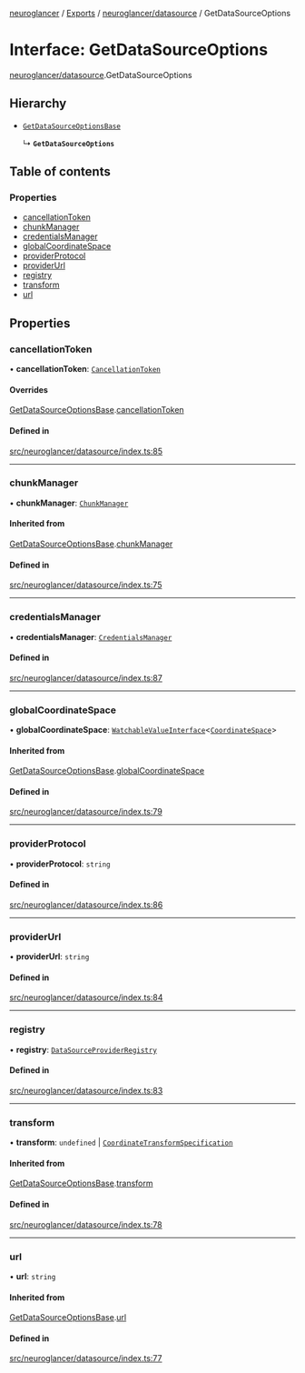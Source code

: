[neuroglancer](../README.md) / [Exports](../modules.md) / [neuroglancer/datasource](../modules/neuroglancer_datasource.md) / GetDataSourceOptions

# Interface: GetDataSourceOptions

[neuroglancer/datasource](../modules/neuroglancer_datasource.md).GetDataSourceOptions

## Hierarchy

- [`GetDataSourceOptionsBase`](neuroglancer_datasource.GetDataSourceOptionsBase.md)

  ↳ **`GetDataSourceOptions`**

## Table of contents

### Properties

- [cancellationToken](neuroglancer_datasource.GetDataSourceOptions.md#cancellationtoken)
- [chunkManager](neuroglancer_datasource.GetDataSourceOptions.md#chunkmanager)
- [credentialsManager](neuroglancer_datasource.GetDataSourceOptions.md#credentialsmanager)
- [globalCoordinateSpace](neuroglancer_datasource.GetDataSourceOptions.md#globalcoordinatespace)
- [providerProtocol](neuroglancer_datasource.GetDataSourceOptions.md#providerprotocol)
- [providerUrl](neuroglancer_datasource.GetDataSourceOptions.md#providerurl)
- [registry](neuroglancer_datasource.GetDataSourceOptions.md#registry)
- [transform](neuroglancer_datasource.GetDataSourceOptions.md#transform)
- [url](neuroglancer_datasource.GetDataSourceOptions.md#url)

## Properties

### cancellationToken

• **cancellationToken**: [`CancellationToken`](neuroglancer_util_cancellation.CancellationToken.md)

#### Overrides

[GetDataSourceOptionsBase](neuroglancer_datasource.GetDataSourceOptionsBase.md).[cancellationToken](neuroglancer_datasource.GetDataSourceOptionsBase.md#cancellationtoken)

#### Defined in

[src/neuroglancer/datasource/index.ts:85](https://github.com/ActiveBrainAtlas2/neuroglancer/blob/91617476/src/neuroglancer/datasource/index.ts#L85)

___

### chunkManager

• **chunkManager**: [`ChunkManager`](../classes/neuroglancer_chunk_manager_frontend.ChunkManager.md)

#### Inherited from

[GetDataSourceOptionsBase](neuroglancer_datasource.GetDataSourceOptionsBase.md).[chunkManager](neuroglancer_datasource.GetDataSourceOptionsBase.md#chunkmanager)

#### Defined in

[src/neuroglancer/datasource/index.ts:75](https://github.com/ActiveBrainAtlas2/neuroglancer/blob/91617476/src/neuroglancer/datasource/index.ts#L75)

___

### credentialsManager

• **credentialsManager**: [`CredentialsManager`](neuroglancer_credentials_provider.CredentialsManager.md)

#### Defined in

[src/neuroglancer/datasource/index.ts:87](https://github.com/ActiveBrainAtlas2/neuroglancer/blob/91617476/src/neuroglancer/datasource/index.ts#L87)

___

### globalCoordinateSpace

• **globalCoordinateSpace**: [`WatchableValueInterface`](neuroglancer_trackable_value.WatchableValueInterface.md)<[`CoordinateSpace`](neuroglancer_coordinate_transform.CoordinateSpace.md)\>

#### Inherited from

[GetDataSourceOptionsBase](neuroglancer_datasource.GetDataSourceOptionsBase.md).[globalCoordinateSpace](neuroglancer_datasource.GetDataSourceOptionsBase.md#globalcoordinatespace)

#### Defined in

[src/neuroglancer/datasource/index.ts:79](https://github.com/ActiveBrainAtlas2/neuroglancer/blob/91617476/src/neuroglancer/datasource/index.ts#L79)

___

### providerProtocol

• **providerProtocol**: `string`

#### Defined in

[src/neuroglancer/datasource/index.ts:86](https://github.com/ActiveBrainAtlas2/neuroglancer/blob/91617476/src/neuroglancer/datasource/index.ts#L86)

___

### providerUrl

• **providerUrl**: `string`

#### Defined in

[src/neuroglancer/datasource/index.ts:84](https://github.com/ActiveBrainAtlas2/neuroglancer/blob/91617476/src/neuroglancer/datasource/index.ts#L84)

___

### registry

• **registry**: [`DataSourceProviderRegistry`](../classes/neuroglancer_datasource.DataSourceProviderRegistry.md)

#### Defined in

[src/neuroglancer/datasource/index.ts:83](https://github.com/ActiveBrainAtlas2/neuroglancer/blob/91617476/src/neuroglancer/datasource/index.ts#L83)

___

### transform

• **transform**: `undefined` \| [`CoordinateTransformSpecification`](neuroglancer_coordinate_transform.CoordinateTransformSpecification.md)

#### Inherited from

[GetDataSourceOptionsBase](neuroglancer_datasource.GetDataSourceOptionsBase.md).[transform](neuroglancer_datasource.GetDataSourceOptionsBase.md#transform)

#### Defined in

[src/neuroglancer/datasource/index.ts:78](https://github.com/ActiveBrainAtlas2/neuroglancer/blob/91617476/src/neuroglancer/datasource/index.ts#L78)

___

### url

• **url**: `string`

#### Inherited from

[GetDataSourceOptionsBase](neuroglancer_datasource.GetDataSourceOptionsBase.md).[url](neuroglancer_datasource.GetDataSourceOptionsBase.md#url)

#### Defined in

[src/neuroglancer/datasource/index.ts:77](https://github.com/ActiveBrainAtlas2/neuroglancer/blob/91617476/src/neuroglancer/datasource/index.ts#L77)
